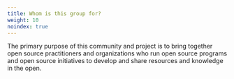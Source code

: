 ```yaml
---
title: Whom is this group for?
weight: 10
noindex: true
---
```


The primary purpose of this community and project is to bring together open source practitioners and organizations who run open source programs and open source initiatives to develop and share resources and knowledge in the open.